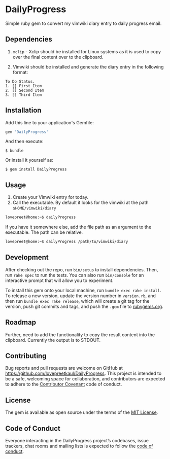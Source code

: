 # DailyProgress

Simple ruby gem to convert my vimwiki diary entry to daily progress email.

## Dependencies

1. `xclip`  - Xclip should be installed for Linux systems as it is used to copy over the final content over 
   to the clipboard.
   
2. Vimwiki should be installed and generate the diary entry in the following format:

```text
To Do Status.
1. [] First Item
2. [] Second Item
3. [] Third Item
```

## Installation

Add this line to your application's Gemfile:

```ruby
gem 'DailyProgress'
```

And then execute:

    $ bundle

Or install it yourself as:

    $ gem install DailyProgress

## Usage

1. Create your Vimwiki entry for today.
2. Call the executable. By default it looks for the vimwiki at the path `$HOME/vimwiki/diary`
   
```sh
lovepreet@home:~$ dailyProgress
```

If you have it somewhere else, add the file path as an argument to the executable. The path can be relative.

```sh
lovepreet@home:~$ dailyProgress /path/to/vimwiki/diary
```
     
## Development

After checking out the repo, run `bin/setup` to install dependencies. Then, run `rake spec` to run the tests. You can also run `bin/console` for an interactive prompt that will allow you to experiment.

To install this gem onto your local machine, run `bundle exec rake install`. To release a new version, update the version number in `version.rb`, and then run `bundle exec rake release`, which will create a git tag for the version, push git commits and tags, and push the `.gem` file to [rubygems.org](https://rubygems.org).

## Roadmap

Further, need to add the functionality to copy the result content into the clipboard. Currently the output is to STDOUT.

## Contributing

Bug reports and pull requests are welcome on GitHub at https://github.com/lovepreetkaul/DailyProgress. This project is intended to be a safe, welcoming space for collaboration, and contributors are expected to adhere to the [Contributor Covenant](http://contributor-covenant.org) code of conduct.

## License

The gem is available as open source under the terms of the [MIT License](https://opensource.org/licenses/MIT).

## Code of Conduct

Everyone interacting in the DailyProgress project’s codebases, issue trackers, chat rooms and mailing lists is expected to follow the [code of conduct](https://github.com/[USERNAME]/DailyProgress/blob/master/CODE_OF_CONDUCT.md).
